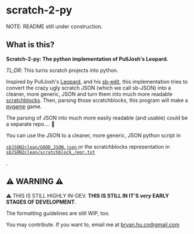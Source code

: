 # scratch-2-py

NOTE: README still under construction.

## What is this?

**Scratch-2-py: The python implementation of PullJosh's Leopard.**

_TL;DR_: This turns scratch projects into python.

Inspired by PullJosh's [Leopard](https://github.com/PullJosh/leopard), and his [sb-edit](https://github.com/PullJosh/sb-edit), this implementation tries to convert the crazy ugly scratch JSON (which we call sb-JSON) into a cleaner, more generic, JSON and turn them into much more readable [scratchblocks](https://github.com/scratchblocks/scratchblocks). Then, parsing those scratchblocks, this program will make a [pygame](https://www.pygame.org/news) game.

The parsing of JSON into much more easily readable (and usable) could be a separate repo.... :thinking:

You can use the JSON to a cleaner, more generic, JSON python script in

<u>
  <code>sbJSON2clean/GOOD_JSON.json</code>
</u>
or the scratchblocks representation in
<u>
  <code>sbJSON2clean/scratchblock_repr.txt</code>
</u>

.

## :warning: WARNING :warning:

:warning: THIS IS STILL HIGHLY IN-DEV. **THIS IS STILL IN IT'S _very_ EARLY STAGES OF DEVELOPMENT**.

The formatting guidelines are still WIP, too.

You may contribute. If you want to, email me at bryan.hu.cn@gmail.com
